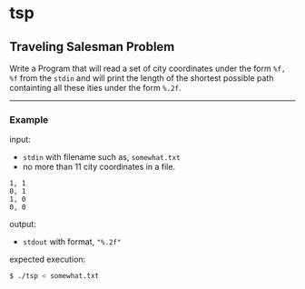 # tsp

## Traveling Salesman Problem

Write a Program that will read a set of city coordinates under the form `%f, %f` from the `stdin` and will print the length of the shortest possible path containting all these ities under the form `%.2f`.

---

### Example

input:

- `stdin` with filename such as, `somewhat.txt`
- no more than 11 city coordinates in a file.

```
1, 1
0, 1
1, 0
0, 0
```

output:

- `stdout` with format, `"%.2f"`

expected execution:

```sh
$ ./tsp < somewhat.txt
```
